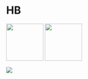 # HB

<p float="left">
<img id="done-img" crossorigin="anonymous" src="https://i.imgflip.com/5zs6qg.gif"  width="100">
<img id="done-img" crossorigin="anonymous" src="https://i.imgflip.com/5zs73f.gif" width="100">
</p>

<img id="done-img" crossorigin="anonymous" src="https://i.imgflip.com/5zs6zc.gif" style="display:inline;">
